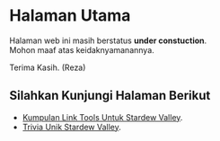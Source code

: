 # Halaman Utama

Halaman web ini masih berstatus **under constuction**.<br>
Mohon maaf atas keidaknyamanannya.

Terima Kasih. (Reza)

## Silahkan Kunjungi Halaman Berikut
- [Kumpulan Link Tools Untuk Stardew Valley](https://main.barengreza.my.id/howto/stardewvalley/kltusv/).
- [Trivia Unik Stardew Valley](https://main.barengreza.my.id/fyi/stardewvalley/tusv/).
